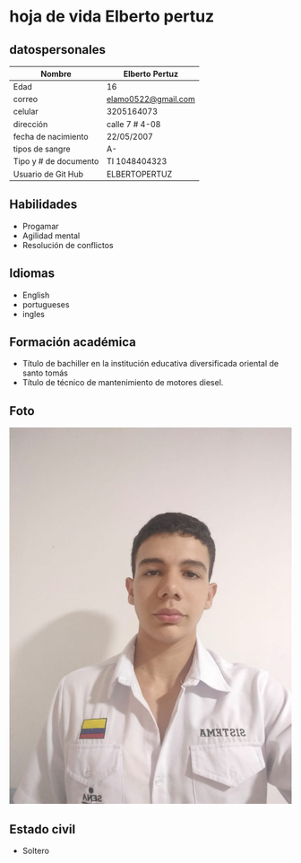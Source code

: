 # hoja de vida Elberto pertuz

## datospersonales

| Nombre | Elberto Pertuz |
| -- | -- |
| Edad | 16 |
|correo| elamo0522@gmail.com
| celular | 3205164073 |
| dirección | calle 7 # 4-08 |
| fecha de nacimiento | 22/05/2007 |
| tipos de sangre | A- |
| Tipo y # de documento | TI 1048404323 |
|Usuario de Git Hub|ELBERTOPERTUZ|
## Habilidades

- Progamar
- Agilidad mental
- Resolución de conflictos

## Idiomas

- English
- portugueses
- ingles

## Formación académica

- Título de bachiller en la institución educativa diversificada oriental de santo tomás
- Título de técnico de mantenimiento de motores diesel.

## Foto
![ ](../fotos/WhatsApp%20Image%202024-05-03%20at%2010.39.20%20PM.jpeg)

## Estado civil

- Soltero